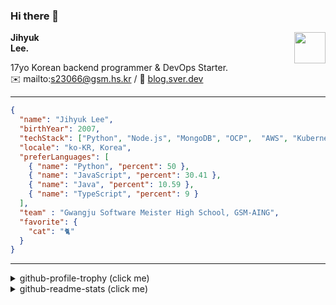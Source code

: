 ### Hi there 👋
<img src="https://github.githubassets.com/images/mona-loading-default.gif" width="50px" align="right">
</a>

**Jihyuk\
Lee.**

17yo Korean backend programmer & DevOps Starter.\
✉️ mailto:s23066@gsm.hs.kr
/ 
🔗 [blog.sver.dev](https://blog.sver.dev)

---

```json
{
  "name": "Jihyuk Lee",
  "birthYear": 2007,
  "techStack": ["Python", "Node.js", "MongoDB", "OCP",  "AWS", "Kubernetes"],
  "locale": "ko-KR, Korea",
  "preferLanguages": [
    { "name": "Python", "percent": 50 },
    { "name": "JavaScript", "percent": 30.41 },
    { "name": "Java", "percent": 10.59 },
    { "name": "TypeScript", "percent": 9 }
  ],
  "team" : "Gwangju Software Meister High School, GSM-AING",
  "favorite": {
    "cat": "🐈"
  }
}
```
---
<details>
  <summary>github-profile-trophy (click me)</summary>
  
![](https://github-profile-trophy.vercel.app/?username=withJihyuk&row=1&column=8&theme=nord)
  
</details>
<details>
  <summary>github-readme-stats (click me)</summary>
  
<!--START_SECTION:waka-->
![Code Time](http://img.shields.io/badge/Code%20Time-338%20hrs%206%20mins-blue)

![Lines of code](https://img.shields.io/badge/%EC%A0%80%EB%8A%94%20%EC%97%AC%ED%83%9C%EA%B9%8C%EC%A7%80%20-310.5%20thousand%20%EC%A4%84%EC%9D%98%20%EC%BD%94%EB%93%9C%EB%A5%BC%20%EC%9E%91%EC%84%B1%ED%96%88%EC%96%B4%EC%9A%94.-blue)

**저는 저녁형 인간이에요. 🦉** 

```text
🌞 아침                     72 commits          ██░░░░░░░░░░░░░░░░░░░░░░░   09.84 % 
🌆 낮　                     238 commits         ████████░░░░░░░░░░░░░░░░░   32.51 % 
🌃 저녁                     294 commits         ██████████░░░░░░░░░░░░░░░   40.16 % 
🌙 밤　                     128 commits         ████░░░░░░░░░░░░░░░░░░░░░   17.49 % 
```


📊 **저는 이번주를 이렇게 시간을 보냈어요.** 

```text
🕑︎ Timezone: Asia/Seoul

💬 프로그래밍 언어들: 
Python                   2 hrs 54 mins       ██████████████░░░░░░░░░░░   57.06 % 
TypeScript               1 hr 28 mins        ███████░░░░░░░░░░░░░░░░░░   28.98 % 
Markdown                 35 mins             ███░░░░░░░░░░░░░░░░░░░░░░   11.51 % 
Bash                     4 mins              ░░░░░░░░░░░░░░░░░░░░░░░░░   01.52 % 
CSS                      2 mins              ░░░░░░░░░░░░░░░░░░░░░░░░░   00.89 % 

🔥 에디터들: 
VS Code                  5 hrs 5 mins        █████████████████████████   100.00 % 

💻 운영 체제들: 
Mac                      5 hrs 5 mins        █████████████████████████   100.00 % 
```


 Last Updated on 23/05/2024 18:40:25 UTC
<!--END_SECTION:waka-->

</details>

</div>

